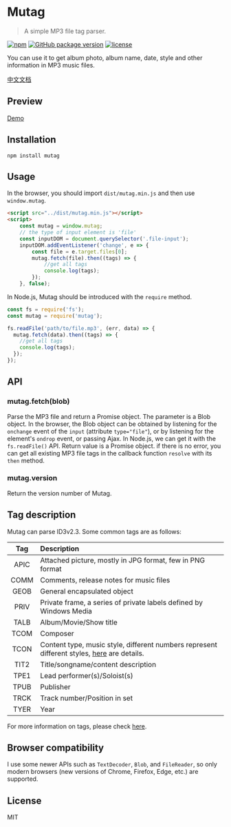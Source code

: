 # Mutag
> A simple MP3 file tag parser.

[![npm](https://img.shields.io/npm/dt/mutag.svg?style=flat-square)](https://www.npmjs.com/package/mutag)
[![GitHub package version](https://img.shields.io/github/package-json/v/chunqiuyiyu/mutag.svg?style=flat-square)](https://github.com/chunqiuyiyu/mutag)
[![license](https://img.shields.io/github/license/chunqiuyiyu/mutag.svg?style=flat-square)](https://github.com/chunqiuyiyu/mutag/blob/master/LICENSE)

You can use it to get album photo, album name, date, style and other information in MP3 music files.

[中文文档](./doc/README.cn.md)

## Preview
[Demo](http://www.chunqiuyiyu.com/mutag/)

## Installation
```
npm install mutag
```

## Usage
In the browser, you should import  `dist/mutag.min.js`  and then use `window.mutag`.
```html
<script src="../dist/mutag.min.js"></script>
<script>
    const mutag = window.mutag;
    // the type of input element is 'file'
    const inputDOM = document.querySelector('.file-input');
    inputDOM.addEventListener('change', e => {
        const file = e.target.files[0];
        mutag.fetch(file).then((tags) => {
            //get all tags
            console.log(tags);
        });
    }, false);
```

In Node.js, Mutag should be introduced with the `require` method.
```javascript
const fs = require('fs');
const mutag = require('mutag');

fs.readFile('path/to/file.mp3', (err, data) => {
  mutag.fetch(data).then((tags) => {
    //get all tags
    console.log(tags);
  });
});
```

## API
### mutag.fetch(blob)
Parse the MP3 file and return a Promise object. The parameter is a Blob object. In the browser, the Blob object can be obtained by listening for the `onchange` event of the `input` (attribute `type="file"`), or by listening for the element's `ondrop` event, or passing Ajax. In Node.js, we can get it with the `fs.readFile()` API.
Return value is a Promise object. if there is no error, you can get all existing MP3 file tags in the callback function `resolve` with its `then` method.

### mutag.version
Return the version number of Mutag.

## Tag description
Mutag can parse ID3v2.3. Some common tags are as follows:

|Tag|Description
|:----:|:----|
|APIC|Attached picture, mostly in JPG format, few in PNG format|
|COMM|Comments, release notes for music files|
|GEOB|General encapsulated object|
|PRIV|Private frame, a series of private labels defined by Windows Media|
|TALB|Album/Movie/Show title|
|TCOM|Composer|
|TCON|Content type, music style, different numbers represent different styles, [here](https://github.com/chunqiuyiyu/mutag/blob/master/src/common/TCON.txt) are details.|
|TIT2|Title/songname/content description|
|TPE1|Lead performer(s)/Soloist(s)|
|TPUB|Publisher|
|TRCK|Track number/Position in set|
|TYER|Year|

For more information on tags, please check [here](https://github.com/chunqiuyiyu/mutag/blob/master/src/common/tags.txt).

## Browser compatibility
I use some newer APIs such as `TextDecoder`, `Blob`, and `FileReader`, so only modern browsers (new versions of Chrome, Firefox, Edge, etc.) are supported.

## License
MIT
